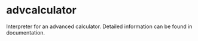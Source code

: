 # advcalculator

Interpreter for an advanced calculator. Detailed information can be found in documentation.
